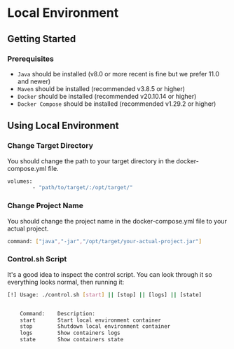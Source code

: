 # Local Environment

## Getting Started

### Prerequisites
- `Java` should be installed (v8.0 or more recent is fine but we prefer 11.0 and newer)
- `Maven` should be installed (recommended v3.8.5 or higher)
- `Docker` should be installed (recommended v20.10.14 or higher)
- `Docker Compose` should be installed (recommended v1.29.2 or higher)

## Using Local Environment

### Change Target Directory
You should change the path to your target directory in the docker-compose.yml file.
```sh
volumes:
        - "path/to/target/:/opt/target/"
```

### Change Project Name
You should change the project name in the docker-compose.yml file to your actual project.
```sh
command: ["java","-jar","/opt/target/your-actual-project.jar"]
```

### Control.sh Script
It's a good idea to inspect the control script. You can look through it so everything looks normal, then running it:
```sh
[!] Usage: ./control.sh [start] || [stop] || [logs] || [state]


	Command:	Description:
	start		Start local environment container
	stop		Shutdown local environment container
	logs		Show containers logs
	state		Show containers state
```
